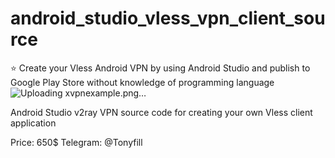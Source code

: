 # android_studio_vless_vpn_client_source
⭐ Create your Vless Android VPN by using Android Studio and publish to Google Play Store without knowledge of programming language
![Uploading xvpnexample.png…]()

Android Studio v2ray VPN source code for creating your own Vless client application

Price: 650$
Telegram: @Tonyfill
